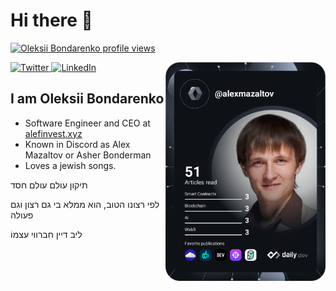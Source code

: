 # Hi there 👋
[![Oleksii Bondarenko profile views](https://u8views.com/api/v1/github/profiles/71653234/views/day-week-month-total-count.svg)](https://u8views.com/github/alexmazaltov)
<div align="left">
  <a href="https://twitter.com/alefinvest">
    <img
      src="https://img.shields.io/twitter/follow/alefinvest?label=Twitter&logo=twitter&style=flat-square&color=1da1f2&logoColor=ffffff"
      alt="Twitter"
    />
  </a>
  <a href="https://www.linkedin.com/company/alef-invest/">
    <img
      src="https://img.shields.io/static/v1?logo=linkedin&style=flat-square&color=0072b1&label=LinkedIn&message=%E2%98%86"
      alt="LinkedIn"
    />
  </a>

  <a href="https://app.daily.dev/alexmazaltov" target="_blank">
    <img
      width="256"
      align="right"
      src="https://raw.githubusercontent.com/alexmazaltov/alexmazaltov/main/devcard.svg"
    />
  </a>
</div>

## I am Oleksii Bondarenko

- Software Engineer and CEO at [alefinvest.xyz](https://alefinvest.xyz/)
- Known in Discord as Alex Mazaltov or Asher Bonderman
- Loves a jewish songs.

<!--
<a href="https://app.daily.dev/alexmazaltov"><img src="https://github.com/alexmazaltov/alexmazaltov/blob/main/devcard.svg" width="400" alt="Alex Mazaltov's Dev Card"/></a>
-->
תיקון עולם עולם חסד

לפי רצונו הטוב, הוא ממלא בי גם רצון וגם פעולה

ליב דיין חברווי עצמוֹ
